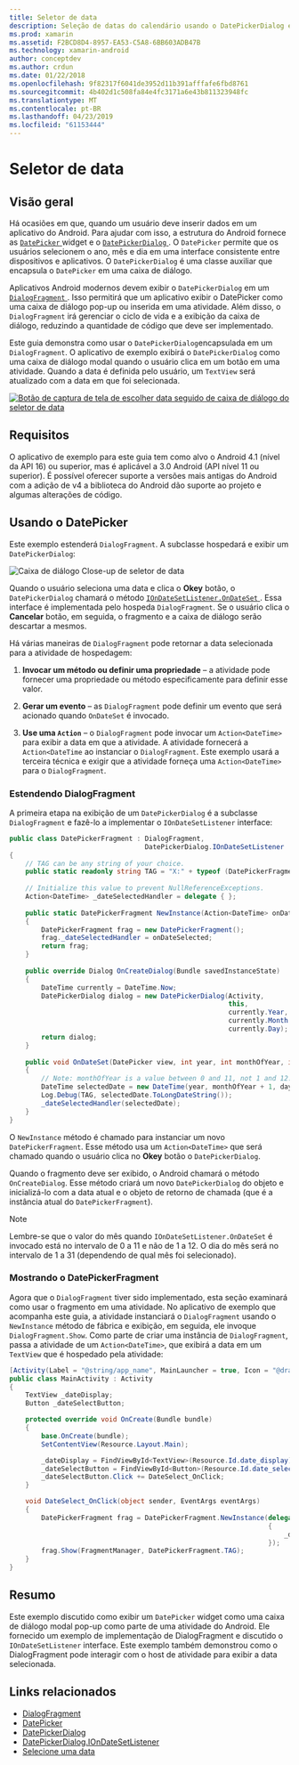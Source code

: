 ```yaml
---
title: Seletor de data
description: Seleção de datas do calendário usando o DatePickerDialog e DialogFragment
ms.prod: xamarin
ms.assetid: F2BCD8D4-8957-EA53-C5A8-6BB603ADB47B
ms.technology: xamarin-android
author: conceptdev
ms.author: crdun
ms.date: 01/22/2018
ms.openlocfilehash: 9f82317f6041de3952d11b391afffafe6fbd8761
ms.sourcegitcommit: 4b402d1c508fa84e4fc3171a6e43b811323948fc
ms.translationtype: MT
ms.contentlocale: pt-BR
ms.lasthandoff: 04/23/2019
ms.locfileid: "61153444"
---
```

# <a name="date-picker"></a>Seletor de data

## <a name="overview"></a>Visão geral

Há ocasiões em que, quando um usuário deve inserir dados em um aplicativo do Android. Para ajudar com isso, a estrutura do Android fornece as [ `DatePicker` ](https://developer.xamarin.com/api/type/Android.Widget.DatePicker/) widget e o [ `DatePickerDialog` ](https://developer.xamarin.com/api/type/Android.App.DatePickerDialog/) . O `DatePicker` permite que os usuários selecionem o ano, mês e dia em uma interface consistente entre dispositivos e aplicativos. O `DatePickerDialog` é uma classe auxiliar que encapsula o `DatePicker` em uma caixa de diálogo.

Aplicativos Android modernos devem exibir o `DatePickerDialog` em um [ `DialogFragment` ](https://developer.xamarin.com/api/type/Android.App.DialogFragment/). Isso permitirá que um aplicativo exibir o DatePicker como uma caixa de diálogo pop-up ou inserida em uma atividade. Além disso, o `DialogFragment` irá gerenciar o ciclo de vida e a exibição da caixa de diálogo, reduzindo a quantidade de código que deve ser implementado.

Este guia demonstra como usar o `DatePickerDialog`encapsulada em um `DialogFragment`. O aplicativo de exemplo exibirá o `DatePickerDialog` como uma caixa de diálogo modal quando o usuário clica em um botão em uma atividade. Quando a data é definida pelo usuário, um `TextView` será atualizado com a data em que foi selecionada.

[![Botão de captura de tela de escolher data seguido de caixa de diálogo do seletor de data](date-picker-images/image-01-sml.png)](date-picker-images/image-01.png#lightbox)

## <a name="requirements"></a>Requisitos

O aplicativo de exemplo para este guia tem como alvo o Android 4.1 (nível da API
16) ou superior, mas é aplicável a 3.0 Android (API nível 11 ou superior). É possível oferecer suporte a versões mais antigas do Android com a adição de v4 a biblioteca do Android dão suporte ao projeto e algumas alterações de código.

## <a name="using-the-datepicker"></a>Usando o DatePicker

Este exemplo estenderá `DialogFragment`. A subclasse hospedará e exibir um `DatePickerDialog`:

![Caixa de diálogo Close-up de seletor de data](date-picker-images/image-02.png)

Quando o usuário seleciona uma data e clica o **Okey** botão, o `DatePickerDialog` chamará o método [ `IOnDateSetListener.OnDateSet` ](https://developer.xamarin.com/api/member/Android.App.DatePickerDialog+IOnDateSetListener.OnDateSet/p/Android.Widget.DatePicker/System.Int32/System.Int32/System.Int32/).
Essa interface é implementada pelo hospeda `DialogFragment`. Se o usuário clica o **Cancelar** botão, em seguida, o fragmento e a caixa de diálogo serão descartar a mesmos.

Há várias maneiras de `DialogFragment` pode retornar a data selecionada para a atividade de hospedagem:

1. **Invocar um método ou definir uma propriedade** &ndash; a atividade pode fornecer uma propriedade ou método especificamente para definir esse valor.

2. **Gerar um evento** &ndash; as `DialogFragment` pode definir um evento que será acionado quando `OnDateSet` é invocado.

3. **Use uma `Action`**  &ndash; o `DialogFragment` pode invocar um `Action<DateTime>` para exibir a data em que a atividade. A atividade fornecerá a `Action<DateTime` ao instanciar o `DialogFragment`. Este exemplo usará a terceira técnica e exigir que a atividade forneça uma `Action<DateTime>` para o `DialogFragment`.



### <a name="extending-dialogfragment"></a>Estendendo DialogFragment

A primeira etapa na exibição de um `DatePickerDialog` é a subclasse `DialogFragment` e fazê-lo a implementar o `IOnDateSetListener` interface:

```csharp
public class DatePickerFragment : DialogFragment, 
                                  DatePickerDialog.IOnDateSetListener
{
    // TAG can be any string of your choice.
    public static readonly string TAG = "X:" + typeof (DatePickerFragment).Name.ToUpper();
    
    // Initialize this value to prevent NullReferenceExceptions.
    Action<DateTime> _dateSelectedHandler = delegate { };
    
    public static DatePickerFragment NewInstance(Action<DateTime> onDateSelected)
    {
        DatePickerFragment frag = new DatePickerFragment();
        frag._dateSelectedHandler = onDateSelected;
        return frag;
    }
    
    public override Dialog OnCreateDialog(Bundle savedInstanceState)
    {
        DateTime currently = DateTime.Now;
        DatePickerDialog dialog = new DatePickerDialog(Activity, 
                                                       this, 
                                                       currently.Year, 
                                                       currently.Month - 1,
                                                       currently.Day);
        return dialog;
    }
    
    public void OnDateSet(DatePicker view, int year, int monthOfYear, int dayOfMonth)
    {
        // Note: monthOfYear is a value between 0 and 11, not 1 and 12!
        DateTime selectedDate = new DateTime(year, monthOfYear + 1, dayOfMonth);
        Log.Debug(TAG, selectedDate.ToLongDateString());
        _dateSelectedHandler(selectedDate);
    }
}
```

O `NewInstance` método é chamado para instanciar um novo `DatePickerFragment`. Esse método usa um `Action<DateTime>` que será chamado quando o usuário clica no **Okey** botão o `DatePickerDialog`.

Quando o fragmento deve ser exibido, o Android chamará o método `OnCreateDialog`. Esse método criará um novo `DatePickerDialog` do objeto e inicializá-lo com a data atual e o objeto de retorno de chamada (que é a instância atual do `DatePickerFragment`).


> [!NOTE]
> Lembre-se que o valor do mês quando `IOnDateSetListener.OnDateSet` é invocado está no intervalo de 0 a 11 e não de 1 a 12. O dia do mês será no intervalo de 1 a 31 (dependendo de qual mês foi selecionado).



### <a name="showing-the-datepickerfragment"></a>Mostrando o DatePickerFragment

Agora que o `DialogFragment` tiver sido implementado, esta seção examinará como usar o fragmento em uma atividade. No aplicativo de exemplo que acompanha este guia, a atividade instanciará o `DialogFragment` usando o `NewInstance` método de fábrica e exibição, em seguida, ele invoque `DialogFragment.Show`. Como parte de criar uma instância de `DialogFragment`, passa a atividade de um `Action<DateTime>`, que exibirá a data em um `TextView` que é hospedado pela atividade:

```csharp
[Activity(Label = "@string/app_name", MainLauncher = true, Icon = "@drawable/icon")]
public class MainActivity : Activity
{
    TextView _dateDisplay;
    Button _dateSelectButton;

    protected override void OnCreate(Bundle bundle)
    {
        base.OnCreate(bundle);
        SetContentView(Resource.Layout.Main);

        _dateDisplay = FindViewById<TextView>(Resource.Id.date_display);
        _dateSelectButton = FindViewById<Button>(Resource.Id.date_select_button);
        _dateSelectButton.Click += DateSelect_OnClick;
    }

    void DateSelect_OnClick(object sender, EventArgs eventArgs)
    {
        DatePickerFragment frag = DatePickerFragment.NewInstance(delegate(DateTime time)
                                                                 {
                                                                     _dateDisplay.Text = time.ToLongDateString();
                                                                 });
        frag.Show(FragmentManager, DatePickerFragment.TAG);
    }
}
```


## <a name="summary"></a>Resumo

Este exemplo discutido como exibir um `DatePicker` widget como uma caixa de diálogo modal pop-up como parte de uma atividade do Android. Ele fornecido um exemplo de implementação de DialogFragment e discutido o `IOnDateSetListener` interface. Este exemplo também demonstrou como o DialogFragment pode interagir com o host de atividade para exibir a data selecionada.


## <a name="related-links"></a>Links relacionados

- [DialogFragment](https://developer.xamarin.com/api/type/Android.App.DialogFragment/)
- [DatePicker](https://developer.xamarin.com/api/type/Android.Widget.DatePicker/)
- [DatePickerDialog](https://developer.xamarin.com/api/type/Android.App.DatePickerDialog/)
- [DatePickerDialog.IOnDateSetListener](https://developer.xamarin.com/api/type/Android.App.DatePickerDialog+IOnDateSetListener/)
- [Selecione uma data](https://github.com/xamarin/recipes/tree/master/Recipes/android/controls/datepicker/select_a_date)
